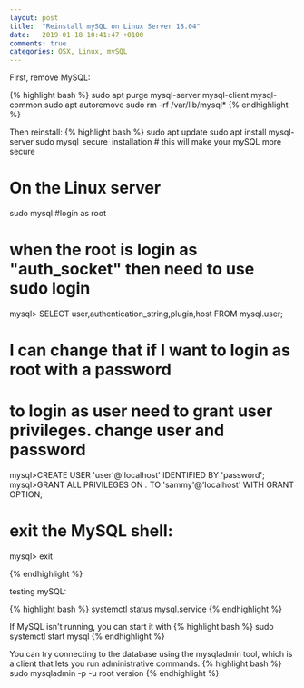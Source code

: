```yaml
---
layout: post
title:  "Reinstall mySQL on Linux Server 18.04"
date:   2019-01-18 10:41:47 +0100
comments: true
categories: OSX, Linux, mySQL
---
```


First, remove MySQL:

{% highlight bash %}
sudo apt purge mysql-server mysql-client mysql-common
sudo apt autoremove
sudo rm -rf /var/lib/mysql*
{% endhighlight %}

<!--more-->

Then reinstall:
{% highlight bash %}
sudo apt update
sudo apt install mysql-server
sudo mysql_secure_installation  # this will make your mySQL more secure

# On the Linux server 
sudo mysql  #login as root
# when the root is login as "auth_socket" then need to use sudo login
mysql> SELECT user,authentication_string,plugin,host FROM mysql.user;

# I can change that if I want to login as root with a password
# to login as user need to grant user privileges. change user and password
mysql>CREATE USER 'user'@'localhost' IDENTIFIED BY 'password';
mysql>GRANT ALL PRIVILEGES ON *.* TO 'sammy'@'localhost' WITH GRANT OPTION;
# exit the MySQL shell:
mysql> exit

{% endhighlight %}

testing mySQL:

{% highlight bash %}
systemctl status mysql.service
{% endhighlight %}

If MySQL isn't running, you can start it with 
{% highlight bash %}
sudo systemctl start mysql
{% endhighlight %}

You can try connecting to the database using the mysqladmin tool, which is a client that lets you run administrative commands.
{% highlight bash %}
sudo mysqladmin -p -u root version
{% endhighlight %}

